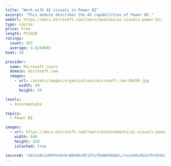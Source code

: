 ```yaml
---
title: "Work with AI visuals in Power BI"
excerpt: "This module describes the AI capabilities of Power BI."
webUrl: https://docs.microsoft.com/learn/modules/ai-visuals-power-bi/
type: course
price: Free
length: PT1H1M
ratings:
  count: 267
  average: 4.6254683
heat: 50

provider:
  name: Microsoft Learn
  domain: microsoft.com
  images:
    - url: /assets/images/organizations/microsoft.com-50x50.jpg
      width: 50
      height: 50

levels:
  - Intermediate

topics:
  - Power BI

images:
  - url: https://docs.microsoft.com/learn/achievements/ai-visuals-power-bi-social.png
    width: 640
    height: 320
    isCached: true

secured: "xblos0c1cMtFU+DrE+8On6Xv0t15Tuf9xWX4XA8zL/rvvxhXv91UsYhrDt8x3gUsK6AwLCFUIgRSjopXqMnmWblfrfcU6HmhCWzdWpQpLmfuHRtsvdJ1AtqoyC+hASVgi/hrvAzYaWpSmk62kiB6H7HR9gFFG3U8FsetsGZ9nMlmUTIFzwB2AYi2IuqxTflkZKfHK2j7hye8/hrIR9VvfBZRiPP/K/XCcVizE0nW/4Tt35NanujCyhYkg4y++SvqgfVoYGlJLh2Q6Vc6/BgIKdLFdBim6ZaoPPPB6MIt9cNt4v3uzvTvyygy/SqsJh+bCyWj0CIs8dW6sd4UmZauBn4fsIrHpcvffyGnbu1rYZ1LTdSLxC7BxxZGO6rSZaavo/7+G3ZHX61fUYWw1rNrnj9xYVoB/t6/6ZqZUDyTk9A=;ZlPdsDq6QdNTS5qb3m0/Rg=="
---
```


